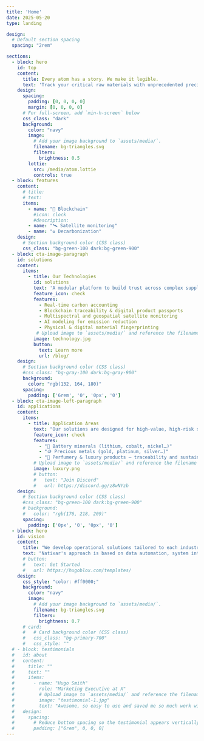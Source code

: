 ```yaml
---
title: 'Home'
date: 2025-05-20
type: landing

design:
  # Default section spacing
  spacing: "2rem"

sections:
  - block: hero
    id: top
    content:
      title: Every atom has a story. We make it legible.
      text: 'Track your critical raw materials with unprecedented precision: blockchain, satellite data, material fingerprinting, carbon analysis.'
    design:
      spacing:
        padding: [0, 0, 0, 0]
        margin: [0, 0, 0, 0]
      # For full-screen, add `min-h-screen` below
      css_class: "dark"
      background:
        color: "navy"
        image:
          # Add your image background to `assets/media/`.
          filename: bg-triangles.svg
          filters:
            brightness: 0.5
        lottie:
          src: /media/atom.lottie
          controls: true
  - block: features
    content:
      # title: 
      # text: 
      items:
        - name: "🔁 Blockchain"
          #icon: clock
          #description: 
        - name: "🛰️ Satellite monitoring"
        - name: "♻️ Decarbonization"
    design:
      # Section background color (CSS class)
      css_class: "bg-green-100 dark:bg-green-900"
  - block: cta-image-paragraph
    id: solutions
    content:
      items:
        - title: Our Technologies
          id: solutions 
          text: 'A modular platform to build trust across complex supply chains:'
          feature_icon: check
          features:
            - Real-time carbon accounting
            - Blockchain traceability & digital product passports
            - Multispectral and geospatial satellite monitoring
            - AI modeling for emission reduction
            - Physical & digital material fingerprinting
           # Upload image to `assets/media/` and reference the filename here
          image: technology.jpg
          button:
            text: Learn more
            url: /blog/
    design:
      # Section background color (CSS class)
      #css_class: "bg-gray-100 dark:bg-gray-900"
      background:
        color: "rgb(132, 164, 180)"
      spacing:
        padding: ['6rem', '0', '0px', '0']
  - block: cta-image-left-paragraph
    id: applications 
    content:
      items:
        - title: Application Areas
          text: "Our solutions are designed for high-value, high-risk supply chains:"
          feature_icon: check
          features:
            - "🔋 Battery minerals (lithium, cobalt, nickel…)"
            - "🪙 Precious metals (gold, platinum, silver…)"
            - "🌸 Perfumery & luxury products – traceability and sustainability of rare ingredients"
          # Upload image to `assets/media/` and reference the filename here
          image: luxury.png
          # button:
          #   text: "Join Discord"
          #   url: https://discord.gg/z8wNYzb
    design:
      # Section background color (CSS class)
      #css_class: "bg-green-100 dark:bg-green-900"
      # background:
      #   color: "rgb(176, 218, 209)"
      spacing:
        padding: ['0px', '0', '0px', '0']
  - block: hero
    id: vision 
    content:
      title: "We develop operational solutions tailored to each industry, need, and geography."
      text: "Natixar's approach is based on data automation, system interoperability, transparency, and regulatory foresight."
      # button:
      #   text: Get Started
      #   url: https://hugoblox.com/templates/
    design:
      css_style: "color: #ff0000;"
      background:
        color: "navy"
        image:
          # Add your image background to `assets/media/`.
          filename: bg-triangles.svg
          filters:
            brightness: 0.7
      # card:
      #   # Card background color (CSS class)
      #   css_class: "bg-primary-700"
      #   css_style: ""
  # - block: testimonials
  #   id: about
  #   content:
  #     title: ""
  #     text: ""
  #     items:
  #       - name: "Hugo Smith"
  #         role: "Marketing Executive at X"
  #         # Upload image to `assets/media/` and reference the filename here
  #         image: "testimonial-1.jpg"
  #         text: "Awesome, so easy to use and saved me so much work with the swappable pre-designed sections!"
  #   design:
  #     spacing:
  #       # Reduce bottom spacing so the testimonial appears vertically centered between sections
  #       padding: ["6rem", 0, 0, 0]
---
```


